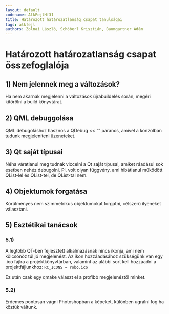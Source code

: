 ```yaml
---
layout: default
codename: AlkFejlHf31
title: Határozott határozatlanság csapat tanulságai
tags: alkfejl
authors: Zolnai László, Schöberl Krisztián, Baumgartner Ádám
---
```


# Határozott határozatlanság csapat összefoglalója

## 1) Nem jelennek meg a változások?
Ha nem akarnak megjelenni a változások újrabuildelés során, megéri kitörölni a build könyvtárat.

## 2) QML debuggolása
QML debugoláshoz hasznos a QDebug << “” parancs, amivel a konzolban tudunk megjeleníteni üzeneteket.

## 3) Qt saját típusai
Néha váratlanul meg tudnak viccelni a Qt saját típusai, amiket ráadásul sok esetben nehéz debugolni. Pl. volt olyan függvény, ami hibátlanul működött QList<double>-lel és QList<int>-tel, de QList<float>-tal nem. 

## 4) Objektumok forgatása
Körülményes nem szimmetrikus objektumokat forgatni, célszerű ilyeneket választani.

## 5) Esztétikai tanácsok
### 5.1)
A legtöbb QT-ben fejlesztett alkalmazásnak nincs ikonja, ami nem kölcsönöz túl jó megjelenést. Az ikon hozzáadásához szükségünk van egy .ico fájlra a projektkönyvtárban, valamint az alábbi sort kell hozzáadni a projektfájlunkhoz: 
```RC_ICONS = robo.ico```

Ez után csak egy qmake választ el a profibb megjelenéstől minket.

### 5.2)
Érdemes pontosan vágni Photoshopban a képeket, különben ugrálni fog ha köztük váltunk.



